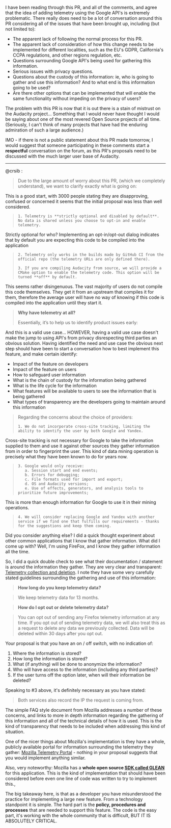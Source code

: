 I have been reading through this PR, and all of the comments, and agree that the idea of adding telemetry using the Google API's is extremely problematic.  There really does need to be a lot of conversation around this PR considering all of the issues that have been brought up, including (but not limited to):

- The apparent lack of following the normal process for this PR.
- The apparent lack of consideration of how this change needs to be implemented for different localities, such as the EU's GDPR, California's CCPA regulations, and other regions regulation, etc.
- Questions surrounding Google API's being used for gathering this information.
- Serious issues with privacy questions.
- Questions about the custody of this information: ie, who is going to gather and use this information?  And to what end is this information going to be used?
- Are there other options that can be implemented that will enable the same functionality without impeding on the privacy of users?

The problem with this PR is now that it is out there is a stain of mistrust on the Audacity project... Something that I would never have thought I would be saying about one of the most revered Open Source projects of all time.  (Seriously, I can't think of many projects that have had the enduring admiration of such a large audience.)

IMO - if there is not a public statement about this PR made tomorrow, I would suggest that someone participating in these comments start a **respectful** conversation on the forum, as this PR's proposals need to be discussed with the much larger user base of Audacity.

* * *

@crsib :

> Due to the large amount of worry about this PR, (which we completely understand), we want to clarify exactly what is going on:

This is a good start, with 3000 people stating they are disapproving, confused or concerned it seems that the initial proposal was less than well considered.

>     1. Telemetry is **strictly optional and disabled by default**. No data is shared unless you choose to opt-in and enable telemetry.

Strictly optional for who?  Implementing an opt-in/opt-out dialog indicates that by default you are expecting this code to be compiled into the application

>     2. Telemetry only works in the builds made by GitHub CI from the official repo (the telemetry URLs are only defined there).
> 
>     3. If you are compiling Audacity from source, we will provide a CMake option to enable the telemetry code. This option will be turned **off** by default.

This seems rather disingenuous.  The vast majority of users do not compile this code themselves.  They get it from an upstream that compiles it for them, therefore the average user will have no way of knowing if this code is compiled into the application until they start it.

> **Why have telemetry at all?**
> 
> Essentially, it’s to help us to identify product issues early:

And this is a valid use case...  HOWEVER, having a valid use case doesn't make the jump to using API's from privacy disrespecting third parties an obvious solution.  Having identified the need and use case the obvious next step should have been to start a conversation how to best implement this feature, and make certain identify:

- Impact of the feature on developers
- Impact of the feature on users
- How to safeguard user information
- What is the chain of custody for the information being gathered
- What is the life cycle for the information
- What features will be available to users to see the information that is being gathered
- What types of transparency are the developers going to maintain around this information

> Regarding the concerns about the choice of providers:
> 
>     1. We do not incorporate cross-site tracking, limiting the ability to identify the user by both Google and Yandex.

Cross-site tracking is not necessary for Google to take the information supplied to them and use it against other sources they gather information from in order to fingerprint the user. This kind of data mining operation is precisely what they have been known to do for years now.


>     3. Google would only receive:
>        a. Session start and end events;
>        b. Errors for debugging;
>        c. File formats used for import and export;
>        d. OS and Audacity versions;
>        e. Use of effects, generators, and analysis tools to prioritize future improvements;

This is more than enough information for Google to use it in their mining operations.

>     4. We will consider replacing Google and Yandex with another service if we find one that fulfills our requirements - thanks for the suggestions and keep them coming.

Did you consider anything else?  I did a quick thought experiment about other common applications that I know that gather information.  What did I come up with?  Well, I'm using FireFox, and I know they gather information all the time.

So, I did a quick double check to see what their documentation / statement is around the information they gather.  They are very clear and transparent: [Telemetry collection and deletion](https://support.mozilla.org/en-US/kb/telemetry-clientid).  I note they have some very carefully stated guidelines surrounding the gathering and use of this information:

> **How long do you keep telemetry data?**

> We keep telemetry data for 13 months.

> **How do I opt out or delete telemetry data?**

> You can opt out of sending any Firefox telemetry information at any time. If you opt out of sending telemetry data, we will also treat this as a request to delete any data we previously collected. Data will be deleted within 30 days after you opt out. 

Your proposal is that you have an on / off switch, with no indication of:

1. Where the information is stored?
2. How long the information is stored?
3. What (if anything) will be done to anonymize the information?
4. Who will have access to the information (including any third parties)?
5. If the user turns off the option later, when will their information be deleted?

Speaking to #3 above, it's definitely necessary as you have stated:

> Both services also record the IP the request is coming from.

The simple FAQ style document from Mozilla addresses a number of these concerns, and links to more in depth information regarding the gathering of this information and all of the technical details of how it is used.  This is the kind of transparency that needs to be included when addressing this kind of situation.

One of the nicer things about Mozilla's implementation is they have a whole, publicly available portal for information surrounding the telemetry they gather: [Mozilla Telemetry Portal](https://telemetry.mozilla.org/) - nothing in your proposal suggests that you would implement anything similar.

Also, very noteworthy: Mozilla has a **whole open source [SDK called GLEAN](https://mozilla.github.io/glean/dev/index.html)** for this application.  This is the kind of implementation that should have been considered before even one line of code was written to try to implement this.,

The big takeaway here, is that as a developer you have misunderstood the practice for implementing a large new feature.  From a technology standpoint it is simple.  The hard part is the **policy, procedures and processes** that are needed to support this feature.  The code is the easy part, it's working with the whole community that is difficult, BUT IT IS ABSOLUTELY CRITICAL.
